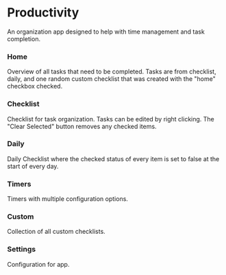 # Productivity
An organization app designed to help with time management and task completion.
### Home
Overview of all tasks that need to be completed. Tasks are from checklist, daily, and one random custom checklist that was created with the "home" checkbox checked.
### Checklist
Checklist for task organization. Tasks can be edited by right clicking. The "Clear Selected" button removes any checked items.
### Daily
Daily Checklist where the checked status of every item is set to false at the start of every day.
### Timers
Timers with multiple configuration options.
### Custom
Collection of all custom checklists.
### Settings
Configuration for app.
